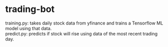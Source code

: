 # trading-bot

training.py: takes daily stock data from yfinance and trains a Tensorflow ML model using that data.  
predict.py: predicts if stock will rise using data of the most recent trading day.
